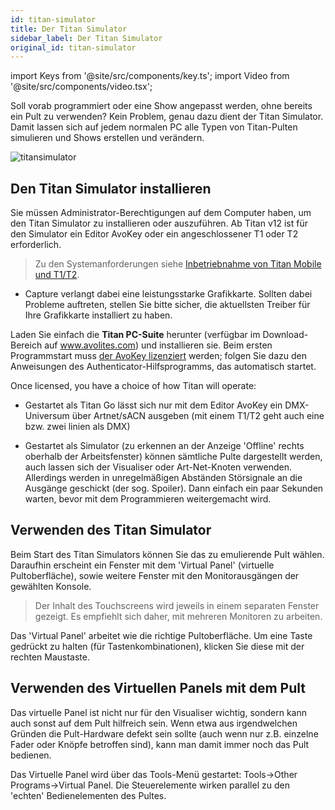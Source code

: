 ```yaml
---
id: titan-simulator
title: Der Titan Simulator
sidebar_label: Der Titan Simulator
original_id: titan-simulator
---
```


import Keys from '@site/src/components/key.ts';
import Video from '@site/src/components/video.tsx';

Soll vorab programmiert oder eine Show angepasst werden, ohne bereits
ein Pult zu verwenden? Kein Problem, genau dazu dient der Titan
Simulator. Damit lassen sich auf jedem normalen PC alle Typen von
Titan-Pulten simulieren und Shows erstellen und verändern.

![titansimulator](/docs/images/Titan-Simulator.jpeg)

## Den Titan Simulator installieren

Sie müssen Administrator-Berechtigungen auf dem Computer haben, um den
Titan Simulator zu installieren oder auszuführen. Ab Titan v12 ist für
den Simulator ein Editor AvoKey oder ein angeschlossener T1 oder T2
erforderlich.


> 	Zu den Systemanforderungen siehe [Inbetriebnahme von Titan Mobile und T1/T2](../titan-basics.md#inbetriebnahme-von-titan-mobile-und-t1t2).                 

- 	Capture verlangt dabei eine leistungsstarke Grafikkarte. Sollten dabei 
	Probleme auftreten, stellen Sie bitte sicher, die aktuellsten Treiber
	für Ihre Grafikkarte installiert zu haben.   

Laden Sie einfach die <strong>Titan PC-Suite</strong> herunter (verfügbar im
Download-Bereich auf www.avolites.com) und installieren sie. Beim ersten
Programmstart muss [der AvoKey lizenziert](../system-settings/recovering-reinstalling-the-console#software-lizenzierung) werden; folgen Sie dazu den
Anweisungen des Authenticator-Hilfsprogramms, das automatisch startet.

Once licensed, you have a choice of how Titan will operate:

-   Gestartet als Titan Go lässt sich nur mit dem Editor AvoKey ein
    DMX-Universum über Artnet/sACN ausgeben (mit einem T1/T2 geht auch
    eine bzw. zwei linien als DMX)

-   Gestartet als Simulator (zu erkennen an der Anzeige 'Offline' rechts
    oberhalb der Arbeitsfenster) können sämtliche Pulte dargestellt
    werden, auch lassen sich der Visualiser oder Art-Net-Knoten
    verwenden. Allerdings werden in unregelmäßigen Abständen Störsignale
    an die Ausgänge geschickt (der sog. Spoiler). Dann einfach ein paar
    Sekunden warten, bevor mit dem Programmieren weitergemacht wird.

## Verwenden des Titan Simulator

Beim Start des Titan Simulators können Sie das zu emulierende Pult
wählen. Daraufhin erscheint ein Fenster mit dem 'Virtual Panel'
(virtuelle Pultoberfläche), sowie weitere Fenster mit den
Monitorausgängen der gewählten Konsole.

> Der Inhalt des Touchscreens wird jeweils in einem separaten Fenster gezeigt. Es empfiehlt sich daher, mit mehreren Monitoren zu arbeiten.

Das 'Virtual Panel' arbeitet wie die richtige Pultoberfläche. Um eine
Taste gedrückt zu halten (für Tastenkombinationen), klicken Sie diese
mit der rechten Maustaste.

## Verwenden des Virtuellen Panels mit dem Pult

Das virtuelle Panel ist nicht nur für den Visualiser wichtig, sondern
kann auch sonst auf dem Pult hilfreich sein. Wenn etwa aus irgendwelchen
Gründen die Pult-Hardware defekt sein sollte (auch wenn nur z.B.
einzelne Fader oder Knöpfe betroffen sind), kann man damit immer noch
das Pult bedienen.

Das Virtuelle Panel wird über das Tools-Menü gestartet: Tools-\>Other
Programs-\>Virtual Panel. Die Steuerelemente wirken parallel zu den
'echten' Bedienelementen des Pultes.
